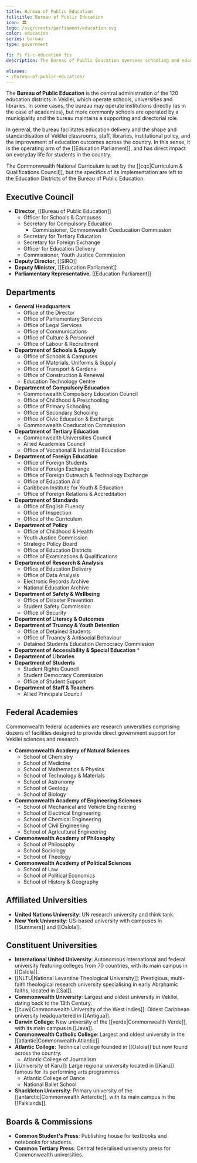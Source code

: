 ```yaml
---
title: Bureau of Public Education
fulltitle: Bureau of Public Education
icon: 🏛️
logo: /svg/crests/parliament/education.svg
color: education
series: bureau
type: government

fi: fi fi-c-education fis
description: The Bureau of Public Education oversees schooling and education for the Parliament of Education.

aliases:
- /bureau-of-public-education/
---
```

The <span class="fi fi-c-education fis"></span> **Bureau of Public Education** is the central administration of the 120 education districts in Vekllei, which operate schools, universities and libraries. In some cases, the bureau may operate institutions directly (as in the case of academies), but more commonly schools are operated by a municipality and the bureau maintains a supporting and directorial role.

In general, the bureau facilitates education delivery and the shape and standardisation of Vekllei classrooms, staff, libraries, institutional policy, and the improvement of education outcomes across the country. In this sense, it is the operating arm of the [[Education Parliament]], and has direct impact on everyday life for students in the country.

The Commonwealth National Curriculum is set by the [[cqc|Curriculum & Qualifications Council]], but the specifics of its implementation are left to the Education Districts of the Bureau of Public Education.


## Executive Council

* **Director**, [[Bureau of Public Education]]
    * Officer for Schools & Campuses
    * Secretary for Compulsory Education
        * Commissioner, Commonwealth Coeducation Commission
    * Secretary for Tertiary Education
    * Secretary for Foreign Exchange
    * Officer for Education Delivery
    * Commissioner, Youth Justice Commission
* **Deputy Director**, [[SIRO]]
* **Deputy Minister**, [[Education Parliament]]
* **Parliamentary Representative**, [[Education Parliament]]



## Departments
* **General Headquarters**
    * Office of the Director
    * Office of Parliamentary Services
    * Office of Legal Services
    * Office of Communications
    * Office of Culture & Personnel
    * Office of Labour & Recruitment
* **Department of Schools & Supply**
    * Office of Schools & Campuses
    * Office of Materials, Uniforms & Supply
    * Office of Transport & Gardens
    * Office of Construction & Renewal
    * Education Technology Centre
* **Department of Compulsory Education**
    * Commonwealth Compulsory Education Council
    * Office of Childhood & Preschooling
    * Office of Primary Schooling
    * Office of Secondary Schooling
    * Office of Civic Education & Exchange
    * Commonwealth Coeducation Commission
* **Department of Tertiary Education**
    * Commonwealth Universities Council
    * Allied Academies Council
    * Office of Vocational & Industrial Education
* **Department of Foreign Education**
    * Office of Foreign Students
    * Office of Foreign Exchange
    * Office of Foreign Outreach & Technology Exchange
    * Office of Education Aid
    * Caribbean Institute for Youth & Education
    * Office of Foreign Relations & Accreditation
* **Department of Standards**
    * Office of English Fluency
    * Office of Inspection
    * Office of the Curriculum
* **Department of Policy**
    * Office of Childhood & Health
    * Youth Justice Commission
    * Strategic Policy Board
    * Office of Education Districts
    * Office of Examinations & Qualifications
* **Department of Research & Analysis**
    * Office of Education Delivery
    * Office of Data Analysis
    * Electronic Records Archive
    * National Education Archive
* **Department of Safety & Wellbeing**
    * Office of Disaster Prevention
    * Student Safety Commission
    * Office of Security
* **Department of Literacy & Outcomes**
* **Department of Truancy & Youth Detention**
    * Office of Detained Students
    * Office of Truancy & Antisocial Behaviour
    * Detained Students Education Democracy Commission
* **Department of Accessibility & Special Education**
    *
* **Department of Libraries**
* **Department of Students**
    * Student Rights Council
    * Student Democracy Commission
    * Office of Student Support
* **Department of Staff & Teachers**
    * Allied Principals Council



## Federal Academies

Commonwealth federal academies are research universities comprising dozens of facilities designed to provide direct government support for Vekllei sciences and research.

* **Commonwealth Academy of Natural Sciences**
    * School of Chemistry
    * School of Medicine
    * School of Mathematics & Physics
    * School of Technology & Materials
    * School of Astronomy
    * School of Geology
    * School of Biology
* **Commonwealth Academy of Engineering Sciences**
    * School of Mechanical and Vehicle Engineering
    * School of Electrical Engineering
    * School of Chemical Engineering
    * School of Civil Engineering
    * School of Agricultural Engineering
* **Commonwealth Academy of Philosophy**
    * School of Philosophy
    * School Sociology
    * School of Theology
* **Commonwealth Academy of Political Sciences**
    * School of Law
    * School of Political Economics
    * School of History & Geography

## Affiliated Universities

* **United Nations University**: UN research university and think tank.
* **New York University**: US-based university with campuses in [[Summers]] and [[Oslola]].

## Constituent Universities

* **International United University**: Autonomous international and federal university featuring colleges from 70 countries, with its main campus in [[Oslola]].
* [[NLTU|National Levantine Theological University]]: Prestigious, multi-faith theological research university specialising in early Abrahamic faiths, located in [[Sal]].
* **Commonwealth University**: Largest and oldest university in Vekllei, dating back to the 13th Century.
* [[cuwi|Commonwealth University of the West Indies]]: Oldest Caribbean university headquartered in [[Antigua]].
* **Darwin College**: New university of the [[verde|Commonwealth Verde]], with its main campus in [[Java]].
* **Commonwealth Catholic College**: Largest and oldest university in the [[atlantic|Commonwealth Atlantic]].
* **Atlantic College**: Technical college founded in [[Oslola]] but now found across the country.
    * Atlantic College of Journalism
* [[University of Karu]]: Large regional university located in [[Karu]] famous for its performing arts programmes.
    * Atlantic College of Dance
    * National Ballet School
* **Shackleton University**: Primary university of the [[antarctic|Commonwealth Antarctic]], with its main campus in the [[Falklands]].




## Boards & Commissions

* **Common Student's Press**: Publishing house for textbooks and notebooks for students.
* **Common Tertiary Press**: Central federalised university press for Commonwealth universities.


